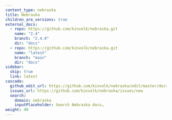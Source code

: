 ```yaml
---
content_type: nebraska
title: Nebraska
children_are_versions: true
external_docs:
  - repo: https://github.com/kinvolk/nebraska.git
    name: "2.4"
    branch: "2.4.0"
    dir: "docs"
  - repo: https://github.com/kinvolk/nebraska.git
    name: "latest"
    branch: "main"
    dir: "docs"
sidebar:
  skip: true
  link: latest
cascade:
  github_edit_url: https://github.com/kinvolk/nebraska/edit/master/docs/
  issues_url: https://github.com/kinvolk/nebraska/issues/new
  search:
    domain: nebraska
    inputPlaceholder: Search Nebraska docs…
weight: 40
---
```

